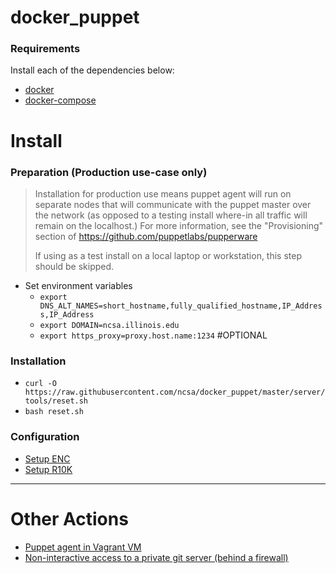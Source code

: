# docker_puppet

### Requirements
Install each of the dependencies below:
- [docker](https://docs.docker.com/install/)
- [docker-compose](https://docs.docker.com/compose/install/)

# Install

### Preparation (Production use-case only)
> Installation for production use means puppet agent will run on separate nodes
> that will communicate with the puppet master over the network (as opposed to
> a testing install where-in all traffic will remain on the localhost.)
> For more information, see the "Provisioning" section of
> https://github.com/puppetlabs/pupperware
> 
> If using as a test install on a local laptop or workstation, this step should
> be skipped.

- Set environment variables
  - `export DNS_ALT_NAMES=short_hostname,fully_qualified_hostname,IP_Address,IP_Address`
  - `export DOMAIN=ncsa.illinois.edu`
  - `export https_proxy=proxy.host.name:1234` #OPTIONAL

### Installation
- `curl -O https://raw.githubusercontent.com/ncsa/docker_puppet/master/server/tools/reset.sh`
- `bash reset.sh`

### Configuration

- [Setup ENC](server/enc/README.md)
- [Setup R10K](server/r10k/README.md)

---

# Other Actions

- [Puppet agent in Vagrant VM](vagrant/README.md)
- [Non-interactive access to a private git server (behind a firewall)](server/ssh/README.md)
